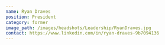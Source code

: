 ```yaml
---
name: Ryan Draves
position: President
category: former
image_path: /images/headshots/Leadership/RyanDraves.jpg
contact: https://www.linkedin.com/in/ryan-draves-9b7094136
---
```

